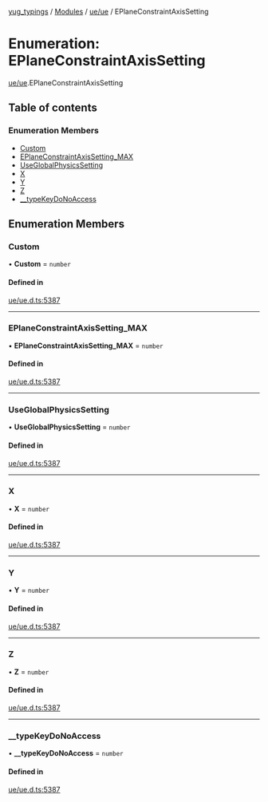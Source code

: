 [yug_typings](../README.md) / [Modules](../modules.md) / [ue/ue](../modules/ue_ue.md) / EPlaneConstraintAxisSetting

# Enumeration: EPlaneConstraintAxisSetting

[ue/ue](../modules/ue_ue.md).EPlaneConstraintAxisSetting

## Table of contents

### Enumeration Members

- [Custom](ue_ue.EPlaneConstraintAxisSetting.md#custom)
- [EPlaneConstraintAxisSetting\_MAX](ue_ue.EPlaneConstraintAxisSetting.md#eplaneconstraintaxissetting_max)
- [UseGlobalPhysicsSetting](ue_ue.EPlaneConstraintAxisSetting.md#useglobalphysicssetting)
- [X](ue_ue.EPlaneConstraintAxisSetting.md#x)
- [Y](ue_ue.EPlaneConstraintAxisSetting.md#y)
- [Z](ue_ue.EPlaneConstraintAxisSetting.md#z)
- [\_\_typeKeyDoNoAccess](ue_ue.EPlaneConstraintAxisSetting.md#__typekeydonoaccess)

## Enumeration Members

### Custom

• **Custom** = `number`

#### Defined in

[ue/ue.d.ts:5387](https://github.com/YugMetaverse/yug_typings/blob/b7d9b19/ue/ue.d.ts#L5387)

___

### EPlaneConstraintAxisSetting\_MAX

• **EPlaneConstraintAxisSetting\_MAX** = `number`

#### Defined in

[ue/ue.d.ts:5387](https://github.com/YugMetaverse/yug_typings/blob/b7d9b19/ue/ue.d.ts#L5387)

___

### UseGlobalPhysicsSetting

• **UseGlobalPhysicsSetting** = `number`

#### Defined in

[ue/ue.d.ts:5387](https://github.com/YugMetaverse/yug_typings/blob/b7d9b19/ue/ue.d.ts#L5387)

___

### X

• **X** = `number`

#### Defined in

[ue/ue.d.ts:5387](https://github.com/YugMetaverse/yug_typings/blob/b7d9b19/ue/ue.d.ts#L5387)

___

### Y

• **Y** = `number`

#### Defined in

[ue/ue.d.ts:5387](https://github.com/YugMetaverse/yug_typings/blob/b7d9b19/ue/ue.d.ts#L5387)

___

### Z

• **Z** = `number`

#### Defined in

[ue/ue.d.ts:5387](https://github.com/YugMetaverse/yug_typings/blob/b7d9b19/ue/ue.d.ts#L5387)

___

### \_\_typeKeyDoNoAccess

• **\_\_typeKeyDoNoAccess** = `number`

#### Defined in

[ue/ue.d.ts:5387](https://github.com/YugMetaverse/yug_typings/blob/b7d9b19/ue/ue.d.ts#L5387)
